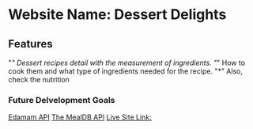 # Website Name: Dessert Delights

## Features
"*" Dessert recipes detail with the measurement of ingredients.
"*" How to cook them and what type of ingredients needed for the recipe.
"*" Also, check the nutrition


### Future Delvelopment Goals


[Edamam API](https://www.edamam.com/)
[The MealDB API](https://www.themealdb.com/)
[Live Site Link:](https://dessertdelights.netlify.app/)



